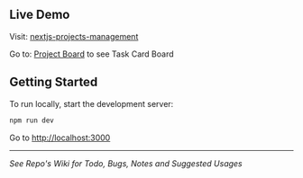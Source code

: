 ## Live Demo

Visit: [nextjs-projects-management](https://nextjs-projects-management.vercel.app/)

Go to: [Project Board](https://nextjs-projects-management.vercel.app/Board) to see Task Card Board

## Getting Started

To run locally, start the development server:

```bash
npm run dev
```

Go to [http://localhost:3000](http://localhost:3000)

---

_See Repo's Wiki for Todo, Bugs, Notes and Suggested Usages_
